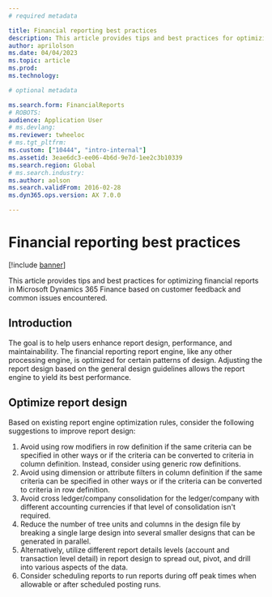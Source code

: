 ```yaml
---
# required metadata

title: Financial reporting best practices
description: This article provides tips and best practices for optimizing financial reports in Microsoft Dynamics 365 Finance.
author: aprilolson
ms.date: 04/04/2023
ms.topic: article
ms.prod: 
ms.technology: 

# optional metadata

ms.search.form: FinancialReports
# ROBOTS: 
audience: Application User
# ms.devlang: 
ms.reviewer: twheeloc
# ms.tgt_pltfrm: 
ms.custom: ["10444", "intro-internal"]
ms.assetid: 3eae6dc3-ee06-4b6d-9e7d-1ee2c3b10339
ms.search.region: Global
# ms.search.industry: 
ms.author: aolson
ms.search.validFrom: 2016-02-28
ms.dyn365.ops.version: AX 7.0.0

---
```


# Financial reporting best practices

[!include [banner](../includes/banner.md)]

This article provides tips and best practices for optimizing financial reports in Microsoft Dynamics 365 Finance based on customer feedback and common issues encountered. 

## Introduction
The goal is to help users enhance report design, performance, and maintainability. The financial reporting report engine, like any other processing engine, is optimized for certain patterns of design. Adjusting the report design based on the general design guidelines allows the report engine to yield its best performance.

## Optimize report design 

Based on existing report engine optimization rules, consider the following suggestions to improve report design:
1.	Avoid using row modifiers in row definition if the same criteria can be specified in other ways or if the criteria can be converted to criteria in column definition. Instead, consider using generic row definitions.
2.	Avoid using dimension or attribute filters in column definition if the same criteria can be specified in other ways or if the criteria can be converted to criteria 
in row definition.
3.  Avoid cross ledger/company consolidation for the ledger/company with different accounting currencies if that level of consolidation isn't required.
4.  Reduce the number of tree units and columns in the design file by breaking a single large design into several smaller designs that can be generated in parallel.
5.  Alternatively, utilize different report details levels (account and transaction level detail) in report design to spread out, pivot, and drill into various aspects
of the data.
6.  Consider scheduling reports to run reports during off peak times when allowable or after scheduled posting runs.
